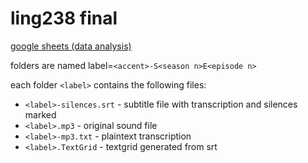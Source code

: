 # ling238 final

[google sheets (data analysis)](https://docs.google.com/spreadsheets/d/1Epu16KhlGTkOY5Yrt_uw4srEAa8zZMTspgdP-O_6JEc/edit?usp=sharing)

folders are named label=`<accent>-S<season n>E<episode n>`

each folder `<label>` contains the following files:
* `<label>-silences.srt` - subtitle file with transcription and silences marked
* `<label>.mp3` - original sound file
* `<label>-mp3.txt` - plaintext transcription
* `<label>.TextGrid` - textgrid generated from srt